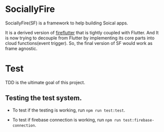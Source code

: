 # SociallyFire

SociallyFire(SF) is a framework to help building Soical apps.

It is a derived version of [fireflutter](https://pub.dev/packages/fireflutter) that is tightly coupled with Flutter.
And It is now trying to decouple from Flutter by implementing its core parts into cloud functions(event trigger). So, the final version of SF would work as frame agnostic.

# Test

TDD is the ultimate goal of this project.

## Testing the test system.

- To test if the testing is working, run `npm run test:test`.

- To test if firebase connection is working, run `npm run test:firebase-connection`.
